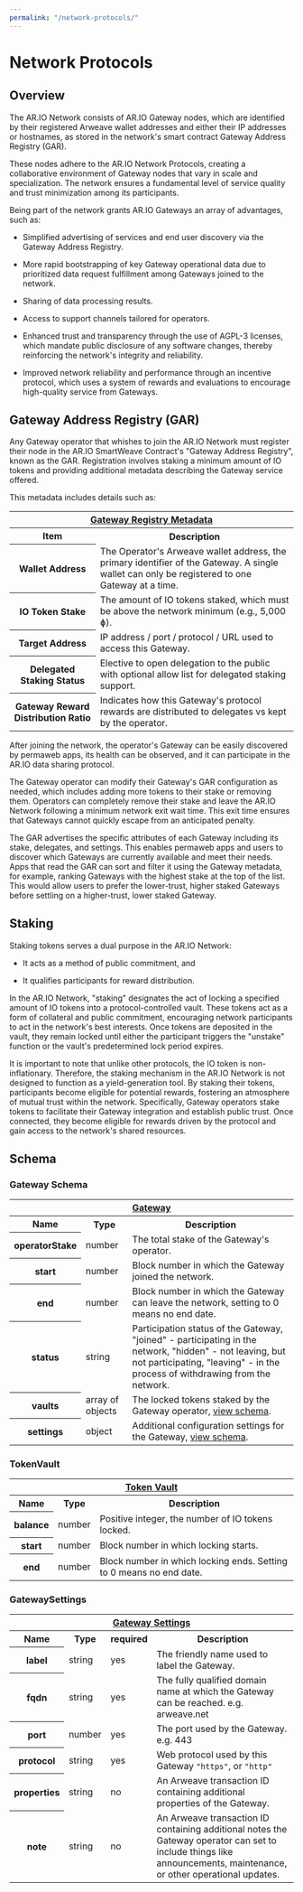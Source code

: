 ```yaml
---
permalink: "/network-protocols/"
---
```


# Network Protocols

## Overview

The AR.IO Network consists of AR.IO Gateway nodes, which are identified by their registered Arweave wallet addresses and either their IP addresses or hostnames, as stored in the network's smart contract Gateway Address Registry (GAR).

These nodes adhere to the AR.IO Network Protocols, creating a collaborative environment of Gateway nodes that vary in scale and specialization. The network ensures a fundamental level of service quality and trust minimization among its participants.

Being part of the network grants AR.IO Gateways an array of advantages, such as:

- Simplified advertising of services and end user discovery via the Gateway Address Registry.

- More rapid bootstrapping of key Gateway operational data due to prioritized data request fulfillment among Gateways joined to the network.

- Sharing of data processing results.

- Access to support channels tailored for operators.

- Enhanced trust and transparency through the use of AGPL-3 licenses, which mandate public disclosure of any software changes, thereby reinforcing the network's integrity and reliability.

- Improved network reliability and performance through an incentive protocol, which uses a system of rewards and evaluations to encourage high-quality service from Gateways.


## Gateway Address Registry (GAR)

Any Gateway operator that whishes to join the AR.IO Network must register their node in the AR.IO SmartWeave Contract's "Gateway Address Registry", known as the GAR. Registration involves staking a minimum amount of IO tokens and providing additional metadata describing the Gateway service offered.

This metadata includes details such as:

<div style="text-align: center">
    <table class="inline-table">
        <tr>
            <th colspan="2" style="font-weight: bold; text-decoration: underline">Gateway Registry Metadata</th>
        </tr>
        <tr>
            <th style="font-weight: bold">Item</th>
            <th style="font-weight: bold">Description</th>
        </tr>
        <tr>
            <th>Wallet Address</th>
            <td>The Operator's Arweave wallet address, the primary identifier of the Gateway. A single wallet can only be registered to one Gateway at a time.</td>
        </tr>
        <tr>
            <th>IO Token Stake</th>
            <td>The amount of IO tokens staked, which must be above the network minimum (e.g., 5,000 ɸ).</td>
        </tr>
        <tr>
            <th>Target Address</th>
            <td>IP address / port / protocol / URL used to access this Gateway.</td>
        </tr>
        <tr>
            <th>Delegated Staking Status</th>
            <td>Elective to open delegation to the public with optional allow list for delegated staking support.</td>
        </tr>
        <tr>
            <th>Gateway Reward Distribution Ratio</th>
            <td>Indicates how this Gateway's protocol rewards are distributed to delegates vs kept by the operator.</td>
        </tr>
    </table>
</div>


After joining the network, the operator's Gateway can be easily discovered by permaweb apps, its health can be observed, and it can participate in the AR.IO data sharing protocol.

The Gateway operator can modify their Gateway's GAR configuration as needed, which includes adding more tokens to their stake or removing them. Operators can completely remove their stake and leave the AR.IO Network following a minimum network exit wait time. This exit time ensures that Gateways cannot quickly escape from an anticipated penalty.

The GAR advertises the specific attributes of each Gateway including its stake, delegates, and settings. This enables permaweb apps and users to discover which Gateways are currently available and meet their needs. Apps that read the GAR can sort and filter it using the Gateway metadata, for example, ranking Gateways with the highest stake at the top of the list. This would allow users to prefer the lower-trust, higher staked Gateways before settling on a higher-trust, lower staked Gateway.

## Staking

Staking tokens serves a dual purpose in the AR.IO Network:

- It acts as a method of public commitment, and

- It qualifies participants for reward distribution.

In the AR.IO Network, "staking" designates the act of locking a specified amount of IO tokens into a protocol-controlled vault. These tokens act as a form of collateral and public commitment, encouraging network participants to act in the network's best interests. Once tokens are deposited in the vault, they remain locked until either the participant triggers the "unstake" function or the vault's predetermined lock period expires.


It is important to note that unlike other protocols, the IO token is non-inflationary. Therefore, the staking mechanism in the AR.IO Network is not designed to function as a yield-generation tool. By staking their tokens, participants become eligible for potential rewards, fostering an atmosphere of mutual trust within the network. Specifically, Gateway operators stake tokens to facilitate their Gateway integration and establish public trust. Once connected, they become eligible for rewards driven by the protocol and gain access to the network's shared resources.

## Schema

### Gateway Schema

<div style="text-align: center">
    <table class="inline-table" id="gateway-table">
        <tr >
            <th colspan="3" style="font-weight: bold; text-decoration: underline">Gateway</th>
        </tr>
        <tr>
            <th>Name</th>
            <th>Type</th>
            <th>Description</th>
        </tr>
        <tr>
            <th>operatorStake</th>
            <td>number</td>
            <td>The total stake of the Gateway's operator.</td>
        </tr>
        <tr>
            <th>start</th>
            <td>number</td>
            <td>Block number in which the Gateway joined the network.</td>
        </tr>
        <tr>
            <th>end</th>
            <td>number</td>
            <td>Block number in which the Gateway can leave the network, setting to 0 means no end date.</td>
        </tr>
        <tr>
            <th>status</th>
            <td>string</td>
            <td>Participation status of the Gateway, "joined" - participating in the network, "hidden" - not leaving, but not participating, "leaving" - in the process of withdrawing from the network.</td>
        </tr>
        <tr>
            <th>vaults</th>
            <td>array of objects</td>
            <td>The locked tokens staked by the Gateway operator, <a href="#tokenvault">view schema</a>.</td>
        </tr>
        <tr>
            <th>settings</th>
            <td>object</td>
            <td>Additional configuration settings for the Gateway, <a href="#gatewaysettings">view schema</a>.</td>
        </tr>
    </table>
</div>

### TokenVault

<div style="text-align: center">
    <table class="inline-table" id="token-vault-table">
        <tr >
            <th colspan="3" style="font-weight: bold; text-decoration: underline">Token Vault</th>
        </tr>
        <tr>
            <th>Name</th>
            <th>Type</th>
            <th>Description</th>
        </tr>
        <tr>
            <th>balance</th>
            <td>number</td>
            <td>Positive integer, the number of IO tokens locked.</td>
        </tr>
        <tr>
            <th>start</th>
            <td>number</td>
            <td>Block number in which locking starts.</td>
        </tr>
        <tr>
            <th>end</th>
            <td>number</td>
            <td>Block number in which locking ends. Setting to 0 means no end date.</td>
        </tr>
    </table>
</div>

### GatewaySettings

<div style="text-align: center">
    <table class="inline-table" id="gateway-settings-table">
        <tr >
            <th colspan="4" style="font-weight: bold; text-decoration: underline">Gateway Settings</th>
        </tr>
        <tr>
            <th>Name</th>
            <th>Type</th>
            <th>required</th>
            <th>Description</th>
        </tr>
        <tr>
            <th>label</th>
            <td>string</td>
            <td>yes</td>
            <td>The friendly name used to label the Gateway.</td>
        </tr>
        <tr>
            <th>fqdn</th>
            <td>string</td>
            <td>yes</td>
            <td>The fully qualified domain name at which the Gateway can be reached. e.g. arweave.net</td>
        </tr>
        <tr>
            <th>port</th>
            <td>number</td>
            <td>yes</td>
            <td>The port used by the Gateway. e.g. 443</td>
        </tr>
        <tr>
            <th>protocol</th>
            <td>string</td>
            <td>yes</td>
            <td>Web protocol used by this Gateway <code>"https"</code>, or <code>"http"</code></td>
        </tr>
        <tr>
            <th>properties</th>
            <td>string</td>
            <td>no</td>
            <td>An Arweave transaction ID containing additional properties of the Gateway.</td>
        </tr>
        <tr>
            <th>note</th>
            <td>string</td>
            <td>no</td>
            <td>An Arweave transaction ID containing additional notes the Gateway operator can set to include things like announcements, maintenance, or other operational updates.</td>
        </tr>
    </table>
</div>

